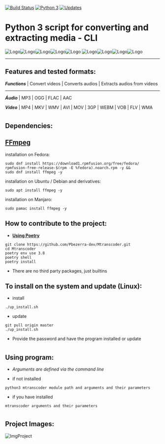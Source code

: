 [![Build Status](https://travis-ci.org/Pbezerra-dev/Mtranscoder.svg?branch=master)](https://travis-ci.org/Pbezerra-dev/Mtranscoder)
[![Python 3](https://pyup.io/repos/github/Pbezerra-dev/Mtranscoder/python-3-shield.svg)](https://pyup.io/repos/github/Pbezerra-dev/Mtranscoder/)
[![Updates](https://pyup.io/repos/github/Pbezerra-dev/Mtranscoder/shield.svg)](https://pyup.io/repos/github/Pbezerra-dev/Mtranscoder/)

# Python 3 script for __converting__ and __extracting__ media - __CLI__

![Logo](img/logo.png)![Logo](img/logo.png)![Logo](img/logo.png)![Logo](img/logo.png)![Logo](img/logo.png)
![Logo](img/logo.png)![Logo](img/logo.png)![Logo](img/logo.png)![Logo](img/logo.png)

***

## __Features and tested formats__:

*__Functions__* |  Convert videos | Converts audios | Extracts audios from videos  

***

*__Áudio__* | MP3 | OGG | FLAC | AAC 

*__Vídeo__* | MP4 | MKV | WMV | AVI | MOV | 3GP | WEBM | VOB | FLV | WMA 

#   

## __Dependencies__:

## __[FFmpeg](https://www.ffmpeg.org/)__

installation on Fedora:
```
sudo dnf install https://download1.rpmfusion.org/free/fedora/
rpmfusion-free-release-$(rpm -E %fedora).noarch.rpm -y &&
sudo dnf install ffmpeg -y 
```

installation on Ubuntu / Debian and derivatives:
```
sudo apt install ffmpeg -y
```

installation on Manjaro:
```
sudo pamac install ffmpeg -y
```

## __How to contribute to the project__:

* __[Using Poetry](https://python-poetry.org/docs/)__
```
git clone https://github.com/Pbezerra-dev/Mtranscoder.git
cd Mtranscoder
poetry env use 3.8
poetry shell 
poetry install
```
* There are no third party packages, just builtins

## __To install on the system and update (Linux)__:

* install
```
./up_install.sh
```
* update
```
git pull origin master
./up_install.sh
```
* Provide the password and have the program installed or update

#

## __Using program__:
* _Arguments are defined via the command line_

* if not installed
```
python3 mtranscoder module path and arguments and their parameters
```
* if you have installed

```
mtranscoder arguments and their parameters
```
#

## __Project Images__:
![ImgProject](img/project.png)
